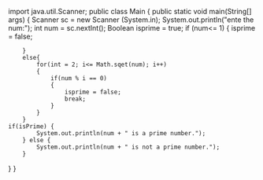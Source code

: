 import java.util.Scanner;
public class Main
{
	public static void main(String[] args) {
		Scanner sc = new Scanner (System.in);
	    System.out.println("ente the num:");
	    int num = sc.nextInt();
	    Boolean isprime = true;
	    if (num<= 1)
	    {
	        isprime = false;
	        
	    }
		else{
		    for(int = 2; i<= Math.sqet(num); i++)
		    {
		        if(num % i == 0)
		        {
		            isprime = false;
		            break;
		        }
		    }
		}
	if(isPrime) {
            System.out.println(num + " is a prime number.");
        } else {
            System.out.println(num + " is not a prime number.");
        }
		
}
}
